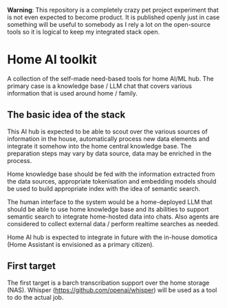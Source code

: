 
**Warning**: This repository is a completely crazy pet project experiment that is not even expected to become product.
It is published openly just in case something will be useful to somebody as I rely a lot on the open-source tools so
it is logical to keep my integrated stack open.

# Home AI toolkit

A collection of the self-made need-based tools for home AI/ML hub.
The primary case is a knowledge base / LLM chat that covers various information that is used around home / family.

## The basic idea of the stack

This AI hub is expected to be able to scout over the various sources
of information in the house, automatically process new data elements
and integrate it somehow into the home central knowledge base.
The preparation steps may vary by data source, data may be enriched
in the process.

Home knowledge base should be fed with the information extracted
from the data sources, appropriate tokenisation and embedding models
should be used to build appropriate index with the idea of semantic
search.

The human interface to the system would be a home-deployed LLM
that should be able to use home knowledge base and its abilities
to support semantic search to integrate home-hosted data into chats.
Also agents are considered to collect external data / perform
realtime searches as needed.

Home AI hub is expected to integrate in future with the in-house
domotica (Home Assistant is envisioned as a primary citizen).

## First target

The first target is a barch transcribation support over the home
storage (NAS). Whisper (https://github.com/openai/whisper) will be
used as a tool to do the actual job.
